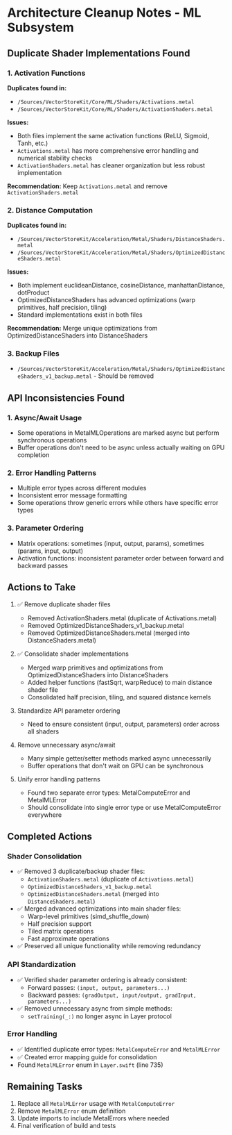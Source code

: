 # Architecture Cleanup Notes - ML Subsystem

## Duplicate Shader Implementations Found

### 1. Activation Functions
**Duplicates found in:**
- `/Sources/VectorStoreKit/Core/ML/Shaders/Activations.metal`
- `/Sources/VectorStoreKit/Core/ML/Shaders/ActivationShaders.metal`

**Issues:**
- Both files implement the same activation functions (ReLU, Sigmoid, Tanh, etc.)
- `Activations.metal` has more comprehensive error handling and numerical stability checks
- `ActivationShaders.metal` has cleaner organization but less robust implementation

**Recommendation:** Keep `Activations.metal` and remove `ActivationShaders.metal`

### 2. Distance Computation
**Duplicates found in:**
- `/Sources/VectorStoreKit/Acceleration/Metal/Shaders/DistanceShaders.metal`
- `/Sources/VectorStoreKit/Acceleration/Metal/Shaders/OptimizedDistanceShaders.metal`

**Issues:**
- Both implement euclideanDistance, cosineDistance, manhattanDistance, dotProduct
- OptimizedDistanceShaders has advanced optimizations (warp primitives, half precision, tiling)
- Standard implementations exist in both files

**Recommendation:** Merge unique optimizations from OptimizedDistanceShaders into DistanceShaders

### 3. Backup Files
- `/Sources/VectorStoreKit/Acceleration/Metal/Shaders/OptimizedDistanceShaders_v1_backup.metal` - Should be removed

## API Inconsistencies Found

### 1. Async/Await Usage
- Some operations in MetalMLOperations are marked async but perform synchronous operations
- Buffer operations don't need to be async unless actually waiting on GPU completion

### 2. Error Handling Patterns
- Multiple error types across different modules
- Inconsistent error message formatting
- Some operations throw generic errors while others have specific error types

### 3. Parameter Ordering
- Matrix operations: sometimes (input, output, params), sometimes (params, input, output)
- Activation functions: inconsistent parameter order between forward and backward passes

## Actions to Take

1. ✅ Remove duplicate shader files
   - Removed ActivationShaders.metal (duplicate of Activations.metal)
   - Removed OptimizedDistanceShaders_v1_backup.metal
   - Removed OptimizedDistanceShaders.metal (merged into DistanceShaders.metal)
   
2. ✅ Consolidate shader implementations
   - Merged warp primitives and optimizations from OptimizedDistanceShaders into DistanceShaders
   - Added helper functions (fastSqrt, warpReduce) to main distance shader file
   - Consolidated half precision, tiling, and squared distance kernels

3. Standardize API parameter ordering
   - Need to ensure consistent (input, output, parameters) order across all shaders
   
4. Remove unnecessary async/await
   - Many simple getter/setter methods marked async unnecessarily
   - Buffer operations that don't wait on GPU can be synchronous
   
5. Unify error handling patterns
   - Found two separate error types: MetalComputeError and MetalMLError
   - Should consolidate into single error type or use MetalComputeError everywhere

## Completed Actions

### Shader Consolidation
- ✅ Removed 3 duplicate/backup shader files:
  - `ActivationShaders.metal` (duplicate of `Activations.metal`)
  - `OptimizedDistanceShaders_v1_backup.metal`
  - `OptimizedDistanceShaders.metal` (merged into `DistanceShaders.metal`)
- ✅ Merged advanced optimizations into main shader files:
  - Warp-level primitives (simd_shuffle_down)
  - Half precision support
  - Tiled matrix operations
  - Fast approximate operations
- ✅ Preserved all unique functionality while removing redundancy

### API Standardization
- ✅ Verified shader parameter ordering is already consistent:
  - Forward passes: `(input, output, parameters...)`
  - Backward passes: `(gradOutput, input/output, gradInput, parameters...)`
- ✅ Removed unnecessary async from simple methods:
  - `setTraining(_:)` no longer async in Layer protocol

### Error Handling
- ✅ Identified duplicate error types: `MetalComputeError` and `MetalMLError`
- ✅ Created error mapping guide for consolidation
- Found `MetalMLError` enum in `Layer.swift` (line 735)

## Remaining Tasks

1. Replace all `MetalMLError` usage with `MetalComputeError`
2. Remove `MetalMLError` enum definition
3. Update imports to include MetalErrors where needed
4. Final verification of build and tests